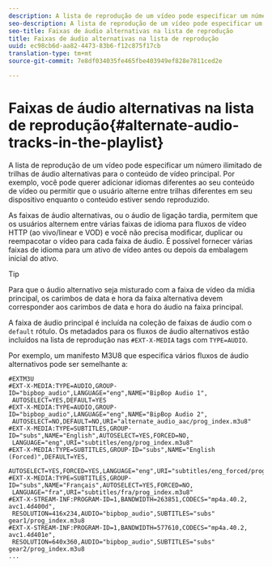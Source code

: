 ```yaml
---
description: A lista de reprodução de um vídeo pode especificar um número ilimitado de trilhas de áudio alternativas para o conteúdo de vídeo principal. Por exemplo, você pode querer adicionar idiomas diferentes ao seu conteúdo de vídeo ou permitir que o usuário alterne entre trilhas diferentes em seu dispositivo enquanto o conteúdo estiver sendo reproduzido.
seo-description: A lista de reprodução de um vídeo pode especificar um número ilimitado de trilhas de áudio alternativas para o conteúdo de vídeo principal. Por exemplo, você pode querer adicionar idiomas diferentes ao seu conteúdo de vídeo ou permitir que o usuário alterne entre trilhas diferentes em seu dispositivo enquanto o conteúdo estiver sendo reproduzido.
seo-title: Faixas de áudio alternativas na lista de reprodução
title: Faixas de áudio alternativas na lista de reprodução
uuid: ec98cb6d-aa82-4473-83b6-f12c875f17cb
translation-type: tm+mt
source-git-commit: 7e8df034035fe465fbe403949ef828e7811ced2e

---
```



# Faixas de áudio alternativas na lista de reprodução{#alternate-audio-tracks-in-the-playlist}

A lista de reprodução de um vídeo pode especificar um número ilimitado de trilhas de áudio alternativas para o conteúdo de vídeo principal. Por exemplo, você pode querer adicionar idiomas diferentes ao seu conteúdo de vídeo ou permitir que o usuário alterne entre trilhas diferentes em seu dispositivo enquanto o conteúdo estiver sendo reproduzido.

As faixas de áudio alternativas, ou o áudio de ligação tardia, permitem que os usuários alternem entre várias faixas de idioma para fluxos de vídeo HTTP (ao vivo/linear e VOD) e você não precisa modificar, duplicar ou reempacotar o vídeo para cada faixa de áudio. É possível fornecer várias faixas de idioma para um ativo de vídeo antes ou depois da embalagem inicial do ativo.

>[!TIP]
>
>Para que o áudio alternativo seja misturado com a faixa de vídeo da mídia principal, os carimbos de data e hora da faixa alternativa devem corresponder aos carimbos de data e hora do áudio na faixa principal.

A faixa de áudio principal é incluída na coleção de faixas de áudio com o `default` rótulo. Os metadados para os fluxos de áudio alternativos estão incluídos na lista de reprodução nas `#EXT-X-MEDIA` tags com `TYPE=AUDIO`.

Por exemplo, um manifesto M3U8 que especifica vários fluxos de áudio alternativos pode ser semelhante a:

```
#EXTM3U
#EXT-X-MEDIA:TYPE=AUDIO,GROUP-ID="bipbop_audio",LANGUAGE="eng",NAME="BipBop Audio 1",
 AUTOSELECT=YES,DEFAULT=YES
#EXT-X-MEDIA:TYPE=AUDIO,GROUP-ID="bipbop_audio",LANGUAGE="eng",NAME="BipBop Audio 2",
 AUTOSELECT=NO,DEFAULT=NO,URI="alternate_audio_aac/prog_index.m3u8"
#EXT-X-MEDIA:TYPE=SUBTITLES,GROUP-ID="subs",NAME="English",AUTOSELECT=YES,FORCED=NO,
 LANGUAGE="eng",URI="subtitles/eng/prog_index.m3u8"
#EXT-X-MEDIA:TYPE=SUBTITLES,GROUP-ID="subs",NAME="English (Forced)",DEFAULT=YES,
 AUTOSELECT=YES,FORCED=YES,LANGUAGE="eng",URI="subtitles/eng_forced/prog_index.m3u8"
#EXT-X-MEDIA:TYPE=SUBTITLES,GROUP-ID="subs",NAME="Français",AUTOSELECT=YES,FORCED=NO,
 LANGUAGE="fra",URI="subtitles/fra/prog_index.m3u8"
#EXT-X-STREAM-INF:PROGRAM-ID=1,BANDWIDTH=263851,CODECS="mp4a.40.2, avc1.4d400d",
 RESOLUTION=416x234,AUDIO="bipbop_audio",SUBTITLES="subs" 
gear1/prog_index.m3u8
#EXT-X-STREAM-INF:PROGRAM-ID=1,BANDWIDTH=577610,CODECS="mp4a.40.2, avc1.4d401e",
 RESOLUTION=640x360,AUDIO="bipbop_audio",SUBTITLES="subs"
gear2/prog_index.m3u8
...
```

